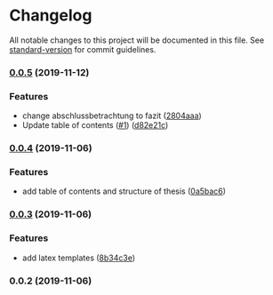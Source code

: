 # Changelog

All notable changes to this project will be documented in this file. See [standard-version](https://github.com/conventional-changelog/standard-version) for commit guidelines.

### [0.0.5](https://github.com/kueben96/bachelor-thesis/compare/v0.0.4...v0.0.5) (2019-11-12)


### Features

* change abschlussbetrachtung to fazit ([2804aaa](https://github.com/kueben96/bachelor-thesis/commit/2804aaae71a43259830c020184cd80ef31e7384d))
* Update table of contents ([#1](https://github.com/kueben96/bachelor-thesis/issues/1)) ([d82e21c](https://github.com/kueben96/bachelor-thesis/commit/d82e21c1b56f359baee8260a704ca35384e09e11))

### [0.0.4](https://github.com/kueben96/bachelor-thesis/compare/v0.0.3...v0.0.4) (2019-11-06)


### Features

* add table of contents and structure of thesis ([0a5bac6](https://github.com/kueben96/bachelor-thesis/commit/0a5bac63b35382c7667a509beeaffa478595ea6a))

### [0.0.3](https://github.com/kueben96/bachelor-thesis/compare/v0.0.2...v0.0.3) (2019-11-06)


### Features

* add latex templates ([8b34c3e](https://github.com/kueben96/bachelor-thesis/commit/8b34c3e8e323ca5b4dfca3c2ce979a0183048e79))

### 0.0.2 (2019-11-06)
